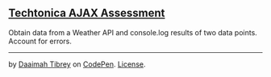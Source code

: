 [Techtonica AJAX Assessment](https://codepen.io/DB12392/pen/aXROex)
--------------------------

Obtain data from a Weather API and console.log results of two data points.
Account for errors.




--------------------------
by [Daaimah Tibrey](https://codepen.io/DB12392) on [CodePen](https://codepen.io).
[License](https://codepen.io/DB12392/pen/aXROex/license).